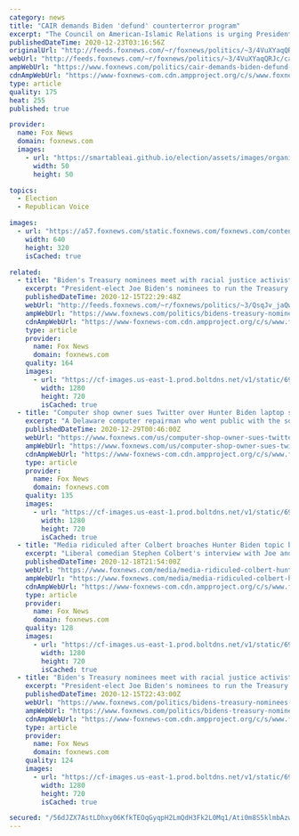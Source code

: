 ```yaml
---
category: news
title: "CAIR demands Biden 'defund' counterterror program"
excerpt: "The Council on American-Islamic Relations is urging President-elect Joe Biden to soften up on Islamic extremism in a new document on issues it hopes the new administration will address during its first 100 days."
publishedDateTime: 2020-12-23T03:16:56Z
originalUrl: "http://feeds.foxnews.com/~r/foxnews/politics/~3/4VuXYaqQRJc/cair-demands-biden-defund-counterterror-program"
webUrl: "http://feeds.foxnews.com/~r/foxnews/politics/~3/4VuXYaqQRJc/cair-demands-biden-defund-counterterror-program"
ampWebUrl: "https://www.foxnews.com/politics/cair-demands-biden-defund-counterterror-program.amp"
cdnAmpWebUrl: "https://www-foxnews-com.cdn.ampproject.org/c/s/www.foxnews.com/politics/cair-demands-biden-defund-counterterror-program.amp"
type: article
quality: 175
heat: 255
published: true

provider:
  name: Fox News
  domain: foxnews.com
  images:
    - url: "https://smartableai.github.io/election/assets/images/organizations/foxnews.com-50x50.jpg"
      width: 50
      height: 50

topics:
  - Election
  - Republican Voice

images:
  - url: "https://a57.foxnews.com/static.foxnews.com/foxnews.com/content/uploads/2020/12/640/320/AP20357781210201-1.jpg?ve=1&tl=1"
    width: 640
    height: 320
    isCached: true

related:
  - title: "Biden's Treasury nominees meet with racial justice activists, 'defund the police' supporters"
    excerpt: "President-elect Joe Biden's nominees to run the Treasury Department --  Treasury Secretary-designee Janet Yellen and Deputy Treasury Secretary-designee Wally Adeyemo -- held their first joint meeting Monday with racial and economic justice activists. "
    publishedDateTime: 2020-12-15T22:29:48Z
    webUrl: "http://feeds.foxnews.com/~r/foxnews/politics/~3/QsqJv_jaQws/bidens-treasury-nominees-meet-with-racial-justice-activists"
    ampWebUrl: "https://www.foxnews.com/politics/bidens-treasury-nominees-meet-with-racial-justice-activists.amp"
    cdnAmpWebUrl: "https://www-foxnews-com.cdn.ampproject.org/c/s/www.foxnews.com/politics/bidens-treasury-nominees-meet-with-racial-justice-activists.amp"
    type: article
    provider:
      name: Fox News
      domain: foxnews.com
    quality: 164
    images:
      - url: "https://cf-images.us-east-1.prod.boltdns.net/v1/static/694940094001/2299392b-2af1-4c36-83dc-31f7ee0fcadf/398d6296-a575-4a8a-bb47-2cf5b457d924/1280x720/match/image.jpg"
        width: 1280
        height: 720
        isCached: true
  - title: "Computer shop owner sues Twitter over Hunter Biden laptop story"
    excerpt: "A Delaware computer repairman who went public with the sordid contents of Hunter Biden’s hard drive is now suing Twitter for defamation — claiming its content moderation unfairly branded him a “hacker."
    publishedDateTime: 2020-12-29T00:46:00Z
    webUrl: "https://www.foxnews.com/us/computer-shop-owner-sues-twitter-over-hunter-biden-laptop-story"
    ampWebUrl: "https://www.foxnews.com/us/computer-shop-owner-sues-twitter-over-hunter-biden-laptop-story.amp"
    cdnAmpWebUrl: "https://www-foxnews-com.cdn.ampproject.org/c/s/www.foxnews.com/us/computer-shop-owner-sues-twitter-over-hunter-biden-laptop-story.amp"
    type: article
    provider:
      name: Fox News
      domain: foxnews.com
    quality: 135
    images:
      - url: "https://cf-images.us-east-1.prod.boltdns.net/v1/static/694940094001/7811808a-a932-464a-94d8-abfa159aabc0/2697d88e-6885-498c-824e-1f2a0a01f986/1280x720/match/image.jpg"
        width: 1280
        height: 720
        isCached: true
  - title: "Media ridiculed after Colbert broaches Hunter Biden topic before mainstream reporters"
    excerpt: "Liberal comedian Stephen Colbert's interview with Joe and Jill Biden Thursday drew mockery for not only its obsequiousness, but that an entertainer asked the president-elect about the investigation into his son before many mainstream media reporters did."
    publishedDateTime: 2020-12-18T21:54:00Z
    webUrl: "https://www.foxnews.com/media/media-ridiculed-colbert-hunter-mainstream"
    ampWebUrl: "https://www.foxnews.com/media/media-ridiculed-colbert-hunter-mainstream.amp"
    cdnAmpWebUrl: "https://www-foxnews-com.cdn.ampproject.org/c/s/www.foxnews.com/media/media-ridiculed-colbert-hunter-mainstream.amp"
    type: article
    provider:
      name: Fox News
      domain: foxnews.com
    quality: 128
    images:
      - url: "https://cf-images.us-east-1.prod.boltdns.net/v1/static/694940094001/078f1b0b-dd95-4528-8469-4953a43cfd21/6593df76-3ee6-4ad4-8a83-44dbc5d4923c/1280x720/match/image.jpg"
        width: 1280
        height: 720
        isCached: true
  - title: "Biden's Treasury nominees meet with racial justice activists, 'defund the police' supporters"
    excerpt: "President-elect Joe Biden's nominees to run the Treasury Department --  Treasury Secretary-designee Janet Yellen and Deputy Treasury Secretary-designee Wally Adeyemo -- held their first joint meeting Monday with racial and economic justice activists."
    publishedDateTime: 2020-12-15T22:43:00Z
    webUrl: "https://www.foxnews.com/politics/bidens-treasury-nominees-meet-with-racial-justice-activists"
    ampWebUrl: "https://www.foxnews.com/politics/bidens-treasury-nominees-meet-with-racial-justice-activists.amp"
    cdnAmpWebUrl: "https://www-foxnews-com.cdn.ampproject.org/c/s/www.foxnews.com/politics/bidens-treasury-nominees-meet-with-racial-justice-activists.amp"
    type: article
    provider:
      name: Fox News
      domain: foxnews.com
    quality: 124
    images:
      - url: "https://cf-images.us-east-1.prod.boltdns.net/v1/static/694940094001/2299392b-2af1-4c36-83dc-31f7ee0fcadf/398d6296-a575-4a8a-bb47-2cf5b457d924/1280x720/match/image.jpg"
        width: 1280
        height: 720
        isCached: true

secured: "/56dJZX7AstLDhxy06KfkTEOqGyqpH2LmQdH3Fk2L0Mq1/Ati0m8S5klmbAzwWNpYZEMxDvCtDMOpCpjoTl5wSVNFtdEfKUFoGbh5ynWPsVMGYYlSRCazYExwcEhtq25LuO1Waw4LPB59Qm0g3nFZv/o4lUOuOScgBrSkGhDrQCj3LxXC1BwB515VnwOfx9cIfDsVKFFW3XyS2onudLpDP4k00AtBz7W+PVeOKZMIuoPa6mGac9ws2eVuRA+hJ49puL8aYUC7obURDeZWIsJFSi1XJ0noc/oOK2+qhpt98yeyb+ZzMOwwqvezb/miiWM12SB0wuy3+K0k57PriMBPyF8VDcyWONgx9Gl9U3dWbo=;P/is8UjKD64PX2X9ovJAng=="
---
```


